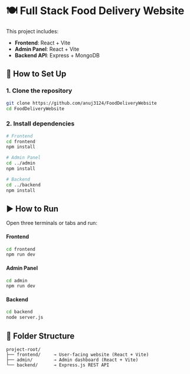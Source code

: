 # 🍽️ Full Stack Food Delivery Website

This project includes:

- **Frontend**: React + Vite  
- **Admin Panel**: React + Vite  
- **Backend API**: Express + MongoDB

## 🚀 How to Set Up

### 1. Clone the repository

```bash
git clone https://github.com/anuj3124/FoodDeliveryWebsite
cd FoodDeliveryWebsite
```

### 2. Install dependencies

```bash
# Frontend
cd frontend
npm install

# Admin Panel
cd ../admin
npm install

# Backend
cd ../backend
npm install
```

## ▶️ How to Run

Open three terminals or tabs and run:

#### Frontend

```bash
cd frontend
npm run dev
```

#### Admin Panel

```bash
cd admin
npm run dev
```

#### Backend

```bash
cd backend
node server.js
```

## 📁 Folder Structure

```
project-root/
├── frontend/     → User-facing website (React + Vite)
├── admin/        → Admin dashboard (React + Vite)
└── backend/      → Express.js REST API
```
